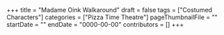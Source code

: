 +++
title = "Madame Oink Walkaround"
draft = false
tags = ["Costumed Characters"]
categories = ["Pizza Time Theatre"]
pageThumbnailFile = ""
startDate = ""
endDate = "0000-00-00"
contributors = []
+++

